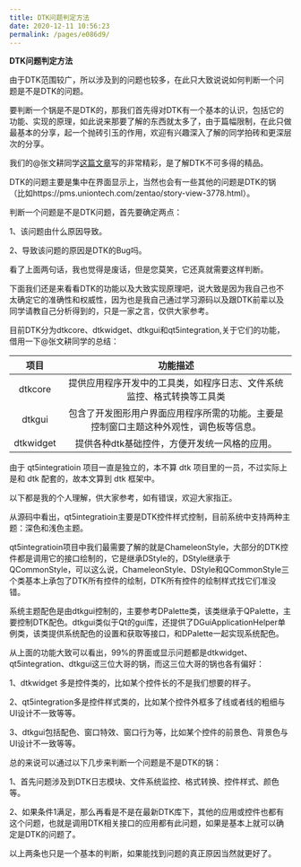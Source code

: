 ```yaml
---
title: DTK问题判定方法
date: 2020-12-11 10:56:23
permalink: /pages/e086d9/
---
```



**DTK问题判定方法**

由于DTK范围较广，所以涉及到的问题也较多，在此只大致说说如何判断一个问题是不是DTK的问题。

要判断一个锅是不是DTK的，那我们首先得对DTK有一个基本的认识，包括它的功能、实现的原理，如此说来那要了解的东西就太多了，由于篇幅限制，在此只做最基本的分享，起一个抛砖引玉的作用，欢迎有兴趣深入了解的同学拍砖和更深层次的分享。

我们的@张文耕同学[这篇文章](04.Dtk的历史起源、发展，和简单入门.md)写的非常精彩，是了解DTK不可多得的精品。

DTK的问题主要是集中在界面显示上，当然也会有一些其他的问题是DTK的锅（比如https://pms.uniontech.com/zentao/story-view-3778.html）。

判断一个问题是不是DTK问题，首先要确定两点：

1、该问题由什么原因导致。

2、导致该问题的原因是DTK的Bug吗。

看了上面两句话，我也觉得是废话，但是您莫笑，它还真就需要这样判断。

下面我们还是来看看DTK的功能以及大致实现原理吧，说大致是因为我自己也不太确定它的准确性和权威性，因为也是我自己通过学习源码以及跟DTK前辈以及同学请教自己分析得到的，只是一家之言，仅供大家参考。

目前DTK分为dtkcore、dtkwidget、dtkgui和qt5integration,关于它们的功能，借用一下@张文耕同学的总结：

|   项目    |                           功能描述                           |
| :-------: | :----------------------------------------------------------: |
|  dtkcore  | 提供应用程序开发中的工具类，如程序日志、文件系统监控、格式转换等工具类 |
|  dtkgui   | 包含了开发图形用户界面应用程序所需的功能。主要是控制窗口主题这种外观性，调色板等信息。 |
| dtkwidget |        提供各种dtk基础控件，方便开发统一风格的应用。         |

由于 qt5integratioin 项目一直是独立的，本不算 dtk 项目里的一员，不过实际上是和 dtk 配套的，故本文算到 dtk 框架中。

以下都是我的个人理解，供大家参考，如有错误，欢迎大家指正。

从源码中看出，qt5integratioin主要是DTK控件样式控制，目前系统中支持两种主题：深色和浅色主题。

qt5integratioin项目中我们最需要了解的就是ChameleonStyle，大部分的DTK控件都是调用它的接口绘制的，它是继承DStyle的，DStyle继承于QCommonStyle，可以这么说，ChameleonStyle、DStyle和QCommonStyle三个类基本上承包了DTK所有控件的绘制，DTK所有控件的绘制样式找它们准没错。

系统主题配色是由dtkgui控制的，主要参考DPalette类，该类继承于QPalette，主要控制DTK配色。dtkgui类似于Qt的gui库，还提供了DGuiApplicationHelper单例类，该类提供系统配色的设置和获取等接口，和DPalette一起实现系统配色。

从上面的功能大致可以看出，99%的界面或显示问题都是dtkwidget、qt5integration、dtkgui这三位大哥的锅，而这三位大哥的锅也各有偏好：

1、dtkwidget 多是控件类的，比如某个控件长的不是我们想要的样子。

2、qt5integration多是控件样式类的，比如某个控件外框多了线或者线的粗细与UI设计不一致等等。

3、dtkgui包括配色、窗口特效、窗口行为等，比如某个控件的前景色、背景色与UI设计不一致等等。

总的来说可以通过以下几步来判断一个问题是不是DTK的锅：

1、首先问题涉及到DTK日志模块、文件系统监控、格式转换、控件样式、颜色等。

2、如果条件1满足，那么再看是不是在最新DTK库下，其他的应用或控件也都有这个问题，也就是调用DTK相关接口的应用都有此问题，如果是基本上就可以确定是DTK的问题了。

以上两条也只是一个基本的判断，如果能找到问题的真正原因当然就更好了。